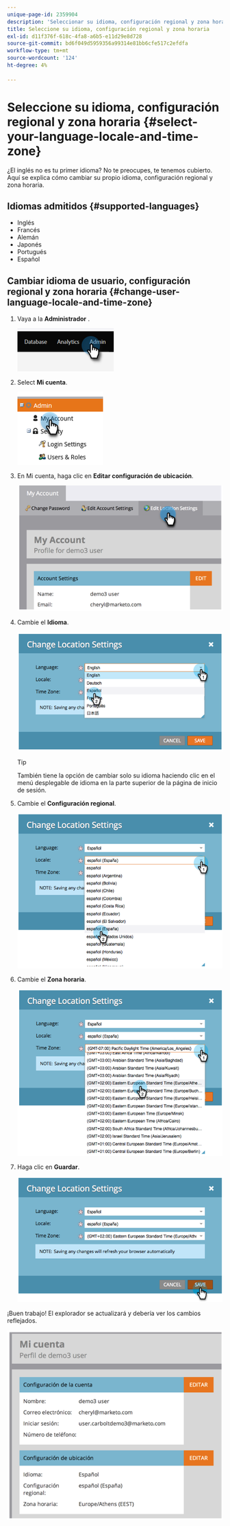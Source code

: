 ```yaml
---
unique-page-id: 2359904
description: 'Seleccionar su idioma, configuración regional y zona horaria: documentos de Marketo: documentación del producto'
title: Seleccione su idioma, configuración regional y zona horaria
exl-id: d11f376f-618c-4fa8-a6b5-e11d29e8d728
source-git-commit: bd6f049d5959356a99314e81bb6cfe517c2efdfa
workflow-type: tm+mt
source-wordcount: '124'
ht-degree: 4%

---
```


# Seleccione su idioma, configuración regional y zona horaria {#select-your-language-locale-and-time-zone}

¿El inglés no es tu primer idioma? No te preocupes, te tenemos cubierto. Aquí se explica cómo cambiar su propio idioma, configuración regional y zona horaria.

## Idiomas admitidos {#supported-languages}

* Inglés
* Francés
* Alemán
* Japonés
* Portugués
* Español

## Cambiar idioma de usuario, configuración regional y zona horaria {#change-user-language-locale-and-time-zone}

1. Vaya a la **Administrador** .

   ![](assets/select-your-language-locale-and-time-zone-1.png)

1. Select **Mi cuenta**.

   ![](assets/select-your-language-locale-and-time-zone-2.png)

1. En Mi cuenta, haga clic en **Editar configuración de ubicación**.

   ![](assets/select-your-language-locale-and-time-zone-3.png)

1. Cambie el **Idioma**.

   ![](assets/select-your-language-locale-and-time-zone-4.png)

   >[!TIP]
   >
   >También tiene la opción de cambiar solo su idioma haciendo clic en el menú desplegable de idioma en la parte superior de la página de inicio de sesión.

1. Cambie el **Configuración regional**.

   ![](assets/select-your-language-locale-and-time-zone-5.png)

1. Cambie el **Zona horaria**.

   ![](assets/select-your-language-locale-and-time-zone-6.png)

1. Haga clic en **Guardar**.

   ![](assets/select-your-language-locale-and-time-zone-7.png)

¡Buen trabajo! El explorador se actualizará y debería ver los cambios reflejados.

![](assets/select-your-language-locale-and-time-zone-8.png)

